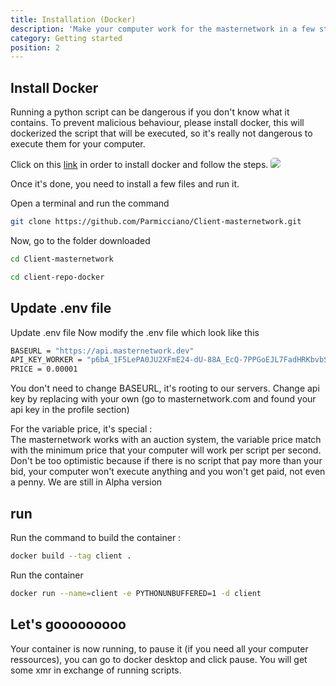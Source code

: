 ```yaml
---
title: Installation (Docker)
description: 'Make your computer work for the masternetwork in a few steps.'
category: Getting started
position: 2
---
```


## Install Docker
Running a python script can be dangerous if you don't know what it contains. To prevent malicious behaviour, please install docker, this will dockerized the script that will be executed, so it's really not dangerous to execute them for your computer.

Click on this <a href="https://www.docker.com/get-started">link</a> in order to install docker and follow the steps. 
<img src="/docker.webp" style ="border-radius: 5px 2px;">


Once it's done, you need to install a few files and run it. 

Open a terminal and run the command

  <code-block active>

  ```bash
  git clone https://github.com/Parmicciano/Client-masternetwork.git
  ```

  </code-block>
Now, go to the folder downloaded
  <code-block active>

  ```bash
  cd Client-masternetwork
  ```

  </code-block>
    <code-block active>

  ```bash
  cd client-repo-docker
  ```

  </code-block>

Update .env file 
-----------------------------------------------
Update .env file 
Now modify the .env file which look like this 
<code-block active>

  ```bash
BASEURL = "https://api.masternetwork.dev"
API_KEY_WORKER = "p6bA_1F5LePA0JU2XFmE24-dU-88A_EcQ-7PPGoEJL7FadHRKbvbSstN7x97kKh4y3UdxlLpjVbPbY1_rZxtVQykiO6WnL8U"
PRICE = 0.00001
  ```

</code-block>

You don't need to change BASEURL, it's rooting to our servers. 
Change api key by replacing with your own (go to masternetwork.com and found your api key in the profile section)

For the variable price, it's special :<br>
The masternetwork works with an auction system, the variable price match with the minimum price that your computer will work per script per second. 
Don't be too optimistic because if there is no script that pay more than your bid, your computer won't execute anything and you won't get paid, not even a penny.
<alert>
  We are still in Alpha version
</alert>

run
----------------------
Run the command to build the container :
  <code-block active>

  ```bash
  docker build --tag client .
  ```

  </code-block>
Run the container 
  <code-block active>

  ```bash
docker run --name=client -e PYTHONUNBUFFERED=1 -d client
  ```

  </code-block>


## Let's gooooooooo
Your container is now running, to pause it (if you need all your computer ressources), you can go to docker desktop and click pause. 
You will get some xmr in exchange of running scripts.

